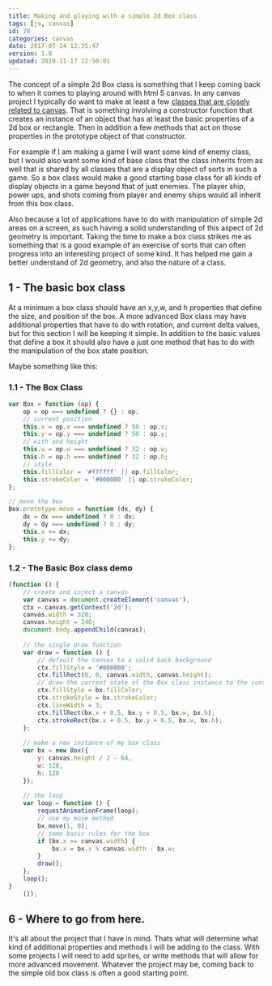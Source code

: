 ```yaml
---
title: Making and playing with a simple 2d Box class
tags: [js, canvas]
id: 28
categories: canvas
date: 2017-07-24 12:35:47
version: 1.8
updated: 2019-11-17 12:50:01
---
```


The concept of a simple 2d Box class is something that I keep coming back to when it comes to playing around with html 5 canvas. In any canvas project I typically do want to make at least a few [classes that are closely related to canvas](https://dev.to/washingtonsteven/playing-with-canvas-and-es6-classes). That is something involving a constructor function that creates an instance of an object that has at least the basic properties of a 2d box or rectangle. Then  in addition a few methods that act on those properties in the prototype object of that constructor.

For example if I am making a game I will want some kind of enemy class, but I would also want some kind of base class that the class inherits from as well that is shared by all classes that are a display object of sorts in such a game. So a box class would make a good starting base class for all kinds of display objects in a game beyond that of just enemies. The player ship, power ups, and shots coming from player and enemy ships would all inherit from this box class.

Also because a lot of applications have to do with manipulation of simple 2d areas on a screen, as such having a solid understanding of this aspect of 2d geometry is important. Taking the time to make a box class strikes me as something that is a good example of an exercise of sorts that can often progress into an interesting project of some kind. It has helped me gain a better understand of 2d geometry, and also the nature of a class.

<!-- more -->

## 1 - The basic box class

At a minimum a box class should have an x,y,w, and h properties that define the size, and position of the box. A more advanced Box class may have additional properties that have to do with rotation, and current delta values, but for this section I will be keeping it simple. In addition to the basic values that define a box it should also have a just one method that has to do with the manipulation of the box state position.

Maybe something like this:

### 1.1 - The Box Class

```js
var Box = function (op) {
    op = op === undefined ? {} : op;
    // current position
    this.x = op.x === undefined ? 50 : op.x;
    this.y = op.y === undefined ? 50 : op.y;
    // with and height
    this.w = op.w === undefined ? 32 : op.w;
    this.h = op.h === undefined ? 32 : op.h;
    // style
    this.fillColor = '#ffffff' || op.fillColor;
    this.strokeColor = '#000000' || op.strokeColor;
};

// move the box
Box.prototype.move = function (dx, dy) {
    dx = dx === undefined ? 0 : dx;
    dy = dy === undefined ? 0 : dy;
    this.x += dx;
    this.y += dy;
};
```

### 1.2 - The Basic Box class demo

```js
(function () {
    // create and inject a canvas
    var canvas = document.createElement('canvas'),
    ctx = canvas.getContext('2d');
    canvas.width = 320;
    canvas.height = 240;
    document.body.appendChild(canvas);
 
    // the single draw function
    var draw = function () {
        // default the canvas to a solid back background
        ctx.fillStyle = '#000000';
        ctx.fillRect(0, 0, canvas.width, canvas.height);
        // draw the current state of the Box class instance to the context
        ctx.fillStyle = bx.fillColor;
        ctx.strokeStyle = bx.strokeColor;
        ctx.lineWidth = 3;
        ctx.fillRect(bx.x + 0.5, bx.y + 0.5, bx.w, bx.h);
        ctx.strokeRect(bx.x + 0.5, bx.y + 0.5, bx.w, bx.h);
    };
 
    // make a new instance of my box class
    var bx = new Box({
        y: canvas.height / 2 - 64,
        w: 128,
        h: 128
    });
 
    // the loop
    var loop = function () {
        requestAnimationFrame(loop);
        // use my move method
        bx.move(1, 0);
        // some basic rules for the box
        if (bx.x >= canvas.width) {
            bx.x = bx.x % canvas.width - bx.w;
        }
        draw();
    };
    loop();
}
    ());
```

## 6 - Where to go from here.

It's all about the project that I have in mind. Thats what will determine what kind of additional properties and methods I will be adding to the class. With some projects I will need to add sprites, or write methods that will allow for more advanced movement. Whatever the project may be, coming back to the simple old box class is often a good starting point.
